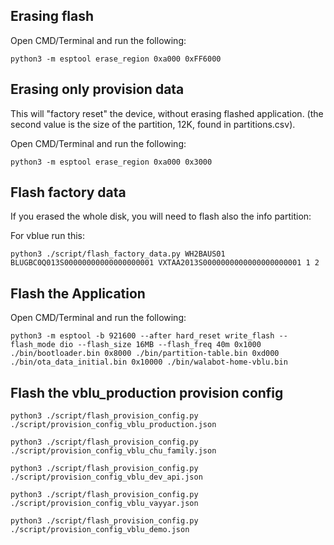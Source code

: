 ## Erasing flash

Open CMD/Terminal and run the following:
```
python3 -m esptool erase_region 0xa000 0xFF6000
```

## Erasing only provision data
This will "factory reset" the device, without erasing flashed
application. (the second value is the size of the partition, 12K, found
in partitions.csv).

Open CMD/Terminal and run the following:
```
python3 -m esptool erase_region 0xa000 0x3000
```

## Flash factory data
If you erased the whole disk, you will need to flash also the info partition:

For vblue run this:
```
python3 ./script/flash_factory_data.py WH2BAUS01 BLUGBC0Q013S00000000000000000001 VXTAA2013S0000000000000000000001 1 2
```

## Flash the Application

Open CMD/Terminal and run the following:
```
python3 -m esptool -b 921600 --after hard_reset write_flash --flash_mode dio --flash_size 16MB --flash_freq 40m 0x1000 ./bin/bootloader.bin 0x8000 ./bin/partition-table.bin 0xd000 ./bin/ota_data_initial.bin 0x10000 ./bin/walabot-home-vblu.bin
```


## Flash the vblu_production provision config

```
python3 ./script/flash_provision_config.py ./script/provision_config_vblu_production.json

python3 ./script/flash_provision_config.py ./script/provision_config_vblu_chu_family.json

python3 ./script/flash_provision_config.py ./script/provision_config_vblu_dev_api.json

python3 ./script/flash_provision_config.py ./script/provision_config_vblu_vayyar.json

python3 ./script/flash_provision_config.py ./script/provision_config_vblu_demo.json
```
